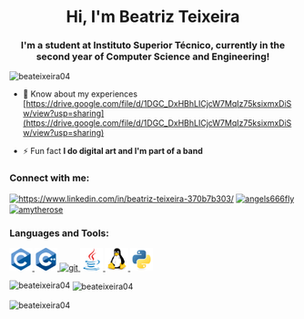 <h1 align="center">Hi, I'm Beatriz Teixeira</h1>
<h3 align="center">I'm a student at Instituto Superior Técnico, currently in the second year of Computer Science and Engineering!</h3>

<p align="left"> <img src="https://komarev.com/ghpvc/?username=beateixeira04&label=Profile%20views&color=0e75b6&style=flat" alt="beateixeira04" /> </p>

- 📄 Know about my experiences [https://drive.google.com/file/d/1DGC_DxHBhLICjcW7MqIz75ksixmxDiSw/view?usp=sharing](https://drive.google.com/file/d/1DGC_DxHBhLICjcW7MqIz75ksixmxDiSw/view?usp=sharing)

- ⚡ Fun fact **I do digital art and I'm part of a band**

<h3 align="left">Connect with me:</h3>
<p align="left">
<a href="https://linkedin.com/in/https://www.linkedin.com/in/beatriz-teixeira-370b7b303/" target="blank"><img align="center" src="https://raw.githubusercontent.com/rahuldkjain/github-profile-readme-generator/master/src/images/icons/Social/linked-in-alt.svg" alt="https://www.linkedin.com/in/beatriz-teixeira-370b7b303/" height="30" width="40" /></a>
<a href="https://instagram.com/angels666fly" target="blank"><img align="center" src="https://raw.githubusercontent.com/rahuldkjain/github-profile-readme-generator/master/src/images/icons/Social/instagram.svg" alt="angels666fly" height="30" width="40" /></a>
<a href="https://discord.gg/amytherose" target="blank"><img align="center" src="https://raw.githubusercontent.com/rahuldkjain/github-profile-readme-generator/master/src/images/icons/Social/discord.svg" alt="amytherose" height="30" width="40" /></a>
</p>

<h3 align="left">Languages and Tools:</h3>
<p align="left"> <a href="https://www.cprogramming.com/" target="_blank" rel="noreferrer"> <img src="https://raw.githubusercontent.com/devicons/devicon/master/icons/c/c-original.svg" alt="c" width="40" height="40"/> </a> <a href="https://www.w3schools.com/cpp/" target="_blank" rel="noreferrer"> <img src="https://raw.githubusercontent.com/devicons/devicon/master/icons/cplusplus/cplusplus-original.svg" alt="cplusplus" width="40" height="40"/> </a> <a href="https://git-scm.com/" target="_blank" rel="noreferrer"> <img src="https://www.vectorlogo.zone/logos/git-scm/git-scm-icon.svg" alt="git" width="40" height="40"/> </a> <a href="https://www.java.com" target="_blank" rel="noreferrer"> <img src="https://raw.githubusercontent.com/devicons/devicon/master/icons/java/java-original.svg" alt="java" width="40" height="40"/> </a> <a href="https://www.linux.org/" target="_blank" rel="noreferrer"> <img src="https://raw.githubusercontent.com/devicons/devicon/master/icons/linux/linux-original.svg" alt="linux" width="40" height="40"/> </a> <a href="https://www.python.org" target="_blank" rel="noreferrer"> <img src="https://raw.githubusercontent.com/devicons/devicon/master/icons/python/python-original.svg" alt="python" width="40" height="40"/> </a> </p>

<p><img align="left" src="https://github-readme-stats.vercel.app/api/top-langs?username=beateixeira04&show_icons=true&locale=en&layout=compact" alt="beateixeira04" /></p>

<p>&nbsp;<img align="center" src="https://github-readme-stats.vercel.app/api?username=beateixeira04&show_icons=true&locale=en" alt="beateixeira04" /></p>

<p><img align="center" src="https://github-readme-streak-stats.herokuapp.com/?user=beateixeira04&" alt="beateixeira04" /></p>
